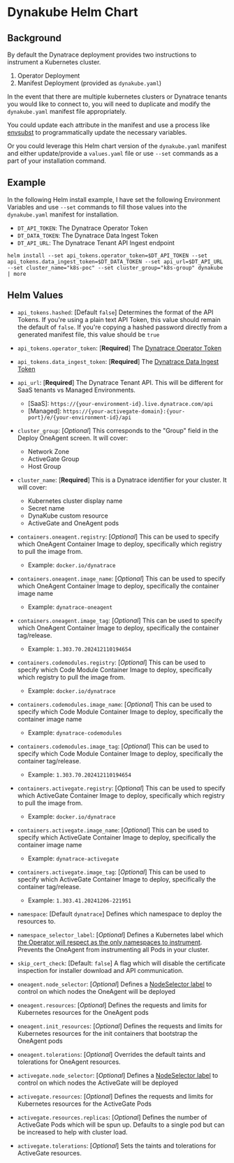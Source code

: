 # Dynakube Helm Chart

## Background

By default the Dynatrace deployment provides two instructions to instrument
a Kubernetes cluster.

1. Operator Deployment
1. Manifest Deployment (provided as `dynakube.yaml`)

In the event that there are multiple kubernetes clusters or Dynatrace tenants
you would like to connect to, you will need to duplicate and modify the `dynakube.yaml` manifest file appropriately.

You could update each attribute in the manifest and use a process like
[envsubst](https://linuxhandbook.com/envsubst-command/) to programmatically update the necessary variables.

Or you could leverage this Helm chart version of the `dynakube.yaml` manifest and either update/provide a `values.yaml` file or use `--set` commands as a part of your installation command.

## Example

In the following Helm install example, I have set the following Environment Variables and use `--set` commands to fill those values into the `dynakube.yaml` manifest for installation.

- `DT_API_TOKEN`: The Dynatrace Operator Token
- `DT_DATA_TOKEN`: The Dynatrace Data Ingest Token
- `DT_API_URL`: The Dynatrace Tenant API Ingest endpoint

```
helm install --set api_tokens.operator_token=$DT_API_TOKEN --set api_tokens.data_ingest_token=$DT_DATA_TOKEN --set api_url=$DT_API_URL --set cluster_name="k8s-poc" --set cluster_group="k8s-group" dynakube | more
```

## Helm Values

- `api_tokens.hashed`: [Default `false`] Determines the format of the API Tokens. If you're using a plain text API Token, this value should remain the default of `false`. If you're copying a hashed password directly from a generated manifest file, this value should be `true`
- `api_tokens.operator_token`: [**Required**] The [Dynatrace Operator Token](https://docs.dynatrace.com/docs/ingest-from/setup-on-k8s/deployment/tokens-permissions#operatorToken)
- `api_tokens.data_ingest_token`: [**Required**] The [Dynatrace Data Ingest Token](https://docs.dynatrace.com/docs/ingest-from/setup-on-k8s/deployment/tokens-permissions#dataIngestToken)
- `api_url`: [**Required**] The Dynatrace Tenant API.  This will be different for SaaS tenants vs Managed Environments.
    - \[SaaS\]: `https://{your-environment-id}.live.dynatrace.com/api`
    - \[Managed\]: `https://{your-activegate-domain}:{your-port}/e/{your-environment-id}/api`
- `cluster_group`: [*Optional*] This corresponds to the "Group" field in the Deploy OneAgent screen.  It will cover:
    - Network Zone
    - ActiveGate Group
    - Host Group
- `cluster_name`: [**Required**] This is a Dynatrace identifier for your cluster.  It will cover:
    - Kubernetes cluster display name
    - Secret name
    - DynaKube custom resource
    - ActiveGate and OneAgent pods
- `containers.oneagent.registry`: [*Optional*] This can be used to specify which OneAgent Container Image to deploy, specifically which registry to pull the image from.
    - Example: `docker.io/dynatrace`
- `containers.oneagent.image_name`: [*Optional*] This can be used to specify which OneAgent Container Image to deploy, specifically the container image name
    - Example: `dynatrace-oneagent`
- `containers.oneagent.image_tag`: [*Optional*] This can be used to specify which OneAgent Container Image to deploy, specifically the container tag/release.
    - Example: `1.303.70.202412110194654`
- `containers.codemodules.registry`: [*Optional*] This can be used to specify which Code Module Container Image to deploy, specifically which registry to pull the image from.
    - Example: `docker.io/dynatrace`
- `containers.codemodules.image_name`: [*Optional*] This can be used to specify which Code Module Container Image to deploy, specifically the container image name
    - Example: `dynatrace-codemodules`
- `containers.codemodules.image_tag`: [*Optional*] This can be used to specify which Code Module Container Image to deploy, specifically the container tag/release.
    - Example: `1.303.70.202412110194654`
- `containers.activegate.registry`: [*Optional*] This can be used to specify which ActiveGate Container Image to deploy, specifically which registry to pull the image from.
    - Example: `docker.io/dynatrace`
- `containers.activegate.image_name`: [*Optional*] This can be used to specify which ActiveGate Container Image to deploy, specifically the container image name
    - Example: `dynatrace-activegate`
- `containers.activegate.image_tag`: [*Optional*] This can be used to specify which ActiveGate Container Image to deploy, specifically the container tag/release.
    - Example: `1.303.41.20241206-221951`
- `namespace`: [Default `dynatrace`] Defines which namespace to deploy the resources to.

- `namespace_selector_label`: [*Optional*] Defines a Kubernetes label which [the Operator will respect as the only namespaces to instrument](https://docs.dynatrace.com/docs/ingest-from/setup-on-k8s/guides/operation/annotate#monitor-specific-namespaces).  Prevents the OneAgent from instrumenting all Pods in your cluster.

- `skip_cert_check`: [Default: `false`] A flag which will disable the certificate inspection for installer download and API communication.
- `oneagent.node_selector`: [*Optional*] Defines a [NodeSelector label](https://kubernetes.io/docs/concepts/scheduling-eviction/assign-pod-node/#nodeselector) to control on which nodes the OneAgent will be deployed
- `oneagent.resources`: [*Optional*] Defines the requests and limits for Kubernetes resources for the OneAgent pods
- `oneagent.init_resources`: [*Optional*] Defines the requests and limits for Kubernetes resources for the init containers that bootstrap the OneAgent pods
- `oneagent.tolerations`: [*Optional*] Overrides the default taints and tolerations for OneAgent resources.
- `activegate.node_selector`: [*Optional*] Defines a [NodeSelector label](https://kubernetes.io/docs/concepts/scheduling-eviction/assign-pod-node/#nodeselector) to control on which nodes the ActiveGate will be deployed
- `activegate.resources`: [*Optional*] Defines the requests and limits for Kubernetes resources for the ActiveGate Pods
- `activegate.resources.replicas`: [*Optional*] Defines the number of ActiveGate Pods which will be spun up.  Defaults to a single pod but can be increased to help with cluster load.
- `activegate.tolerations`: [*Optional*] Sets the taints and tolerations for ActiveGate resources.
